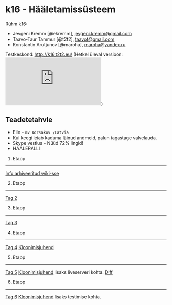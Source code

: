k16 - Hääletamissüsteem
=======================

Rühm k16:

* Jevgeni Kremm [@ekremm], jevgeni.kremm@gmail.com
* Taavo-Taur Tammur [@t2t2], taavot@gmail.com
* Konstantin Arutjunov [@maroha], maroha@yandex.ru

Testkeskond: http://k16.t2t2.eu/ (Hetkel üleval versioon: ![Loading...](https://t2t2.eu/k16/test_status.php "viimati kasutatud tag - commiteid sellest tagist alates - commit SHA"))

Teadetetahvle
-------------

* Eile - `mv Korsakov /Latvia`
* Kui keegi leiab kaduma läinud andmeid, palun tagastage valvelauda.
* Skype vestlus - Nüüd 72% lingid!
* HÄÄLERALLI

1. Etapp
--------
[Info arhiveeritud wiki-sse](https://github.com/t2t2/k16/wiki)

2. Etapp
--------
[Tag 2](https://github.com/t2t2/k16/tree/2)

3. Etapp
--------
[Tag 3](https://github.com/t2t2/k16/tree/3)

4. Etapp
--------
[Tag 4](https://github.com/t2t2/k16/tree/4)
[Kloonimisjuhend](https://github.com/t2t2/k16/wiki/Kloonimine-&-K%C3%A4ima-Panemine)

5. Etapp
--------
[Tag 5](https://github.com/t2t2/k16/tree/5)
[Kloonimisjuhend](https://github.com/t2t2/k16/wiki/Kloonimine-&-K%C3%A4ima-Panemine) lisaks liveserveri kohta. [Diff](https://github.com/t2t2/k16/wiki/Kloonimine-&-K%C3%A4ima-Panemine/_compare/f63fa63abbbc2f68509a72d4ca6e6084350e727a%5E...f63fa63abbbc2f68509a72d4ca6e6084350e727a)

6. Etapp
--------
[Tag 6](https://github.com/t2t2/k16/tree/6)
[Kloonimisjuhend](https://github.com/t2t2/k16/wiki/Kloonimine-&-K%C3%A4ima-Panemine) lisaks testimise kohta.
